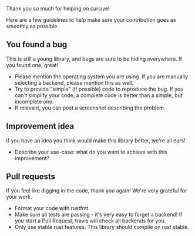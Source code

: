 Thank you so much for helping on cursive!

Here are a few guidelines to help make sure your contribution goes as smoothly as possible.

## You found a bug

This is still a young library, and bugs are sure to be hiding everywhere. If you found one, great!

* Please mention the operating system you are using. If you are manually selecting a backend, please mention this as well.
* Try to provide "simple" (if possible) code to reproduce the bug. If you can't simplify your code, a complete code is better than a simple, but incomplete one.
* If relevant, you can post a screenshot describing the problem.

## Improvement idea

If you have an idea you think would make this library better, we're all ears!

* Describe your use-case: what do you want to achieve with this improvement?

## Pull requests

If you feel like digging in the code, thank you again! We're very grateful for your work.

* Format your code with rustfmt.
* Make sure all tests are passing - it's very easy to forget a backend! If you start a Pull Request, travis will check all backends for you.
* Only use stable rust features. This library should compile on rust stable.
